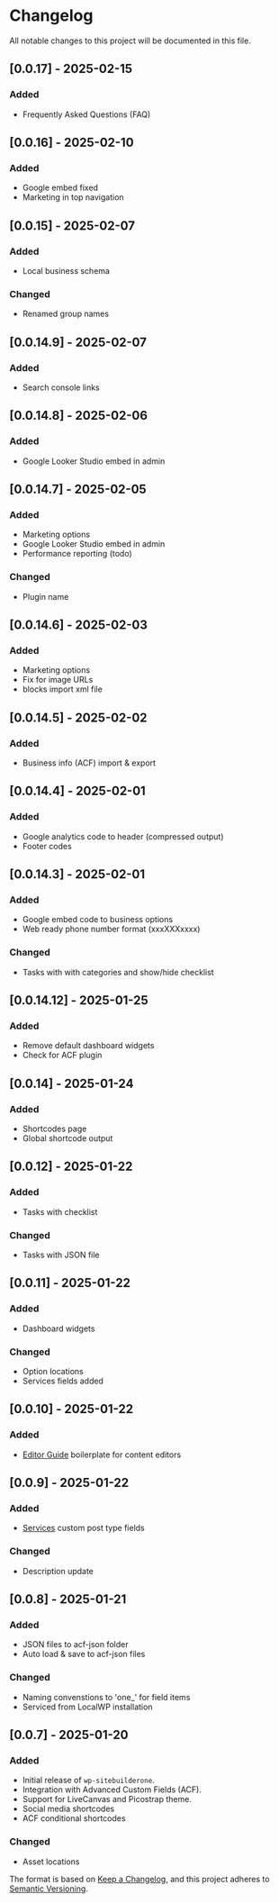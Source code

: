 # Changelog

All notable changes to this project will be documented in this file.

## [0.0.17] - 2025-02-15
### Added
- Frequently Asked Questions (FAQ)

## [0.0.16] - 2025-02-10
### Added
- Google embed fixed
- Marketing in top navigation

## [0.0.15] - 2025-02-07
### Added
- Local business schema
### Changed
- Renamed group names

## [0.0.14.9] - 2025-02-07
### Added
- Search console links


## [0.0.14.8] - 2025-02-06
### Added
- Google Looker Studio embed in admin

## [0.0.14.7] - 2025-02-05
### Added
- Marketing options
- Google Looker Studio embed in admin
- Performance reporting (todo)

### Changed
- Plugin name

## [0.0.14.6] - 2025-02-03
### Added
- Marketing options
- Fix for image URLs 
- blocks import xml file

## [0.0.14.5] - 2025-02-02
### Added
- Business info (ACF) import & export

## [0.0.14.4] - 2025-02-01
### Added
- Google analytics code to header (compressed output)
- Footer codes

## [0.0.14.3] - 2025-02-01
### Added
- Google embed code to business options
- Web ready phone number format (xxxXXXxxxx)

### Changed
- Tasks with with categories and show/hide checklist


## [0.0.14.12] - 2025-01-25
### Added
- Remove default dashboard widgets
- Check for ACF plugin

## [0.0.14] - 2025-01-24
### Added
- Shortcodes page
- Global shortcode output

## [0.0.12] - 2025-01-22
### Added
- Tasks with checklist
### Changed
- Tasks with JSON file

## [0.0.11] - 2025-01-22
### Added
- Dashboard widgets
### Changed
- Option locations
- Services fields added

## [0.0.10] - 2025-01-22
### Added
- [Editor Guide](editor-guide.md) boilerplate for content editors

## [0.0.9] - 2025-01-22
### Added
- [Services](SERVICES.md) custom post type fields
### Changed
- Description update

## [0.0.8] - 2025-01-21
### Added
- JSON files to acf-json folder
- Auto load & save to acf-json files

### Changed
- Naming convenstions to 'one_' for field items
- Serviced from LocalWP installation

## [0.0.7] - 2025-01-20
### Added
- Initial release of `wp-sitebuilderone`.
- Integration with Advanced Custom Fields (ACF).
- Support for LiveCanvas and Picostrap theme.
- Social media shortcodes
- ACF conditional shortcodes

### Changed
- Asset locations


The format is based on [Keep a Changelog](https://keepachangelog.com/), 
and this project adheres to [Semantic Versioning](https://semver.org/).